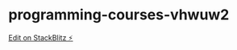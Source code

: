 # programming-courses-vhwuw2

[Edit on StackBlitz ⚡️](https://stackblitz.com/edit/programming-courses-vhwuw2)